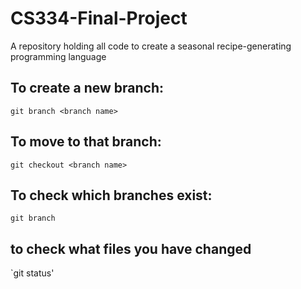 # CS334-Final-Project

A repository holding all code to create a seasonal recipe-generating programming language

## To create a new branch:

`git branch <branch name>`

## To move to that branch:

`git checkout <branch name>`

## To check which branches exist:

`git branch`

## to check what files you have changed

`git status'

